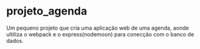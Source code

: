 # projeto_agenda
Um pequeno projeto que cria uma aplicação web de uma agenda, aonde ultiliza o webpack e o express(nodemoon) para conecção com o banco de dados.
